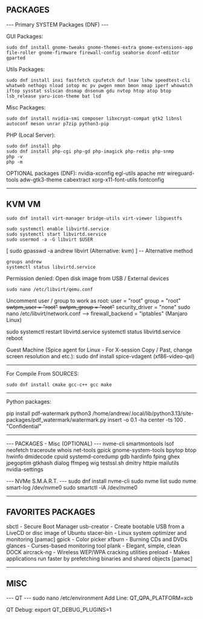 ## PACKAGES

--- Primary SYSTEM Packages (DNF) ---

GUI Packages:
```
sudo dnf install gnome-tweaks gnome-themes-extra gnome-extensions-app file-roller gnome-firmware firewall-config seahorse dconf-editor gparted
```

Utils Packages:
```
sudo dnf install inxi fastfetch cpufetch duf lnav lshw speedtest-cli whatweb nethogs nload iotop mc pv pwgen nmon bmon nmap iperf whowatch iftop sysstat sslscan dnsmap dnsenum gdu nvtop htop atop btop lsb_release yaru-icon-theme bat lsd
```

Misc Packages:
```
sudo dnf install nvidia-smi composer libxcrypt-compat gtk2 libnsl autoconf meson unrar p7zip python3-pip
```

PHP (Local Server):
```
sudo dnf install php
sudo dnf install php-cgi php-gd php-imagick php-redis php-snmp
php -v
php -m
```

OPTIONAL packages (DNF):
nvidia-xconfig egl-utils apache mtr wireguard-tools adw-gtk3-theme cabextract xorg-x11-font-utils fontconfig


_____

## KVM VM
```
sudo dnf install virt-manager bridge-utils virt-viewer libguestfs
```

```
sudo systemctl enable libvirtd.service
sudo systemctl start libvirtd.service
sudo usermod -a -G libvirt $USER
```
[ sudo gpasswd -a andrew libvirt (Alternative: kvm) ] -- Alternative method
```
groups andrew
systemctl status libvirtd.service
```

Permission denied: Open disk image from USB / External devices
```
sudo nano /etc/libvirt/qemu.conf
```
Uncomment user / group to work as root:
user = "root"
group = "root"
~~swtpm_user = "root"~~
~~swtpm_group = "root"~~
security_driver = "none"
sudo nano /etc/libvirt/network.conf --> firewall_backend = "iptables" (Manjaro Linux)

sudo systemctl restart libvirtd.service
systemctl status libvirtd.service
reboot

Guest Machine (Spice agent for Linux - For X-session
Copy / Past, change screen resolution and etc.):
sudo dnf install spice-vdagent (xf86-video-qxl)


___


For Compile From SOURCES:
```
sudo dnf install cmake gcc-c++ gcc make
```

___

Python packages:

pip install pdf-watermark
python3 /home/andrew/.local/lib/python3.13/site-packages/pdf_watermark/watermark.py insert -o 0.1 -ha center -ts 100 . "Confidential"

___

--- PACKAGES - Misc (OPTIONAL) ---
nvme-cli smartmontools lsof neofetch traceroute whois net-tools gpick gnome-system-tools bpytop btop
hwinfo dmidecode cpuid systemd-coredump gdb hardinfo fping
ghex jpegoptim gtkhash dialog ffmpeg
wig testssl.sh dmitry httpie
mailutils
nvidia-settings

--- NVMe S.M.A.R.T. ---
sudo dnf install nvme-cli
sudo nvme list
sudo nvme smart-log /dev/nvme0
sudo smartctl -iA /dev/nvme0


____


## FAVORITES PACKAGES
sbctl - Secure Boot Manager
usb-creator - Create bootable USB from a LiveCD or disc image of Ubuntu
stacer-bin - Linux system optimizer and monitoring [pamac]
gpick - Color picker
xfburn - Burning CDs and DVDs
glances - Curses-based monitoring tool
plank - Elegant, simple, clean DOCK
aircrack-ng - Wireless WEP/WPA cracking utilities
preload - Makes applications run faster by prefetching binaries and shared objects [pamac]


____


## MISC
--- QT ---
sudo nano /etc/environment
Add Line:
QT_QPA_PLATFORM=xcb

QT Debug:
export QT_DEBUG_PLUGINS=1
